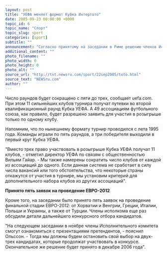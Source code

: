 ```yaml
---
layout: post
title: "УЕФА меняет формат Кубка Интертото"
date: 2005-09-23 00:00:00 +0000
topic_id: 6
topic_name: "Спорт"
topic_slug: sport
categories: [sport]
subtitle: ""
announcement: "Согласно принятому на заседании в Риме решению членов Исполнительного комитета УЕФА, формат Кубка Интертото со следующего сезона будет изменен."
additional_content: ""
photo_filename: ""
photo_width: 0
photo_height: 0
photo_alt: ""
source_url: "http://txt.newsru.com/sport/22sep2005/toto.html"
source_text: "NEWSru.com"
author: ""
---
```

Число раундов будет сокращено с пяти до трех, сообщает uefa.com. При этом 11 сильнейших клубов турнира получат путевки во второй квалификационный раунд Кубка УЕФА. А 49 ассоциациям футбольного союза, как правило, будет разрешено заявить для участия в розыгрыше только по одному клубу.

Напомним, что по нынешнему формату турнир проводился с лета 1995 года. Команды играли по пять раундов, а три победителя выходили в первый круг Кубка УЕФА.

"Вместо трех право участвовать в розыгрыше Кубка УЕФА получат 11 клубов, - отметил директор УЕФА по связям с общественностью Вильям Гайар. - Мы также намерены сократить число клубов от каждой из ассоциаций до одного. Если данная система не сработает в силу числа вакансий или того обстоятельства, что некоторые страны откажутся от участия в турнире, мы установим критерий для дополнительного набора клубов из других ассоциаций".

<strong>Принято пять заявок на проведение ЕВРО-2012</strong>

Кроме того, на заседании было принято пять заявок на проведение финальной стадии ЕВРО-2012: от Хорватии и Венгрии, Греции, Италии, Польши и Украины, а также от Турции. Члены исполкома еще раз обсудили детали дальнейшего конкурсного отбора кандидатов.

"На следующем заседании в ноябре члены Исполнительного комитета смогут ознакомиться с презентациями претендентов, - пояснил Ольссон. - Тогда мы должны будем остановить свой выбор на двух-трех кандидатах, которые продолжат участвовать в конкурсе. Окончательное же решение будет принято в декабре 2006 года".
